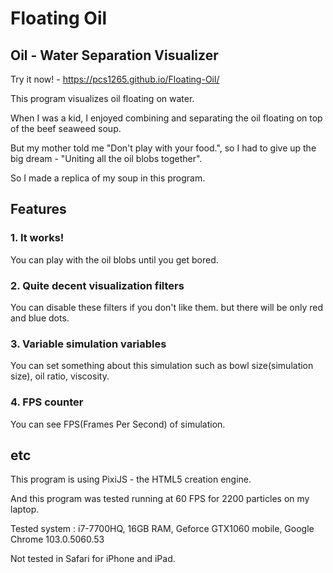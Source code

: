 Floating Oil
==
Oil - Water Separation Visualizer
--

Try it now! - https://pcs1265.github.io/Floating-Oil/

This program visualizes oil floating on water.

When I was a kid, I enjoyed combining and separating the oil floating on top of the beef seaweed soup.

But my mother told me "Don't play with your food.", so I had to give up the big dream - "Uniting all the oil blobs together".

So I made a replica of my soup in this program.

Features
--
### 1. It works!

You can play with the oil blobs until you get bored.

### 2. Quite decent visualization filters
You can disable these filters if you don't like them. but there will be only red and blue dots.

### 3. Variable simulation variables
You can set something about this simulation such as  bowl size(simulation size), oil ratio, viscosity.

### 4. FPS counter
You can see FPS(Frames Per Second) of simulation.

etc
--
This program is using PixiJS - the HTML5 creation engine.

And this program was tested running at 60 FPS for 2200 particles on my laptop.

Tested system : i7-7700HQ, 16GB RAM, Geforce GTX1060 mobile, Google Chrome 103.0.5060.53

Not tested in Safari for iPhone and iPad.